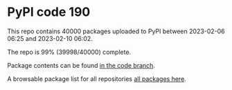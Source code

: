 # PyPI code 190

This repo contains 40000 packages uploaded to PyPI between 
2023-02-06 06:25 and 2023-02-10 06:02.

The repo is 99% (39998/40000) complete.

Package contents can be found [in the code branch](https://github.com/pypi-data/pypi-mirror-190/tree/code/packages).

A browsable package list for all repositories [all packages here](https://pypi-data.github.io/website/repositories/pypi-mirror-190).


